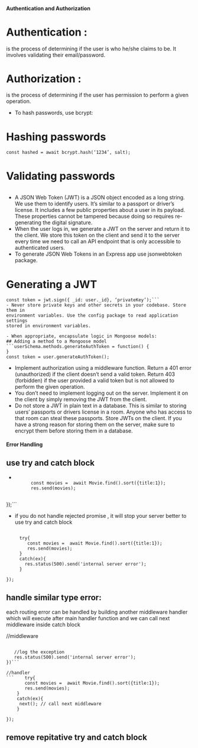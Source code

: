 #### Authentication and Authorization

# Authentication :
  is the process of determining if the user is who he/she claims to 
be. It involves validating their email/password.
# Authorization :
  is the process of determining if the user has permission to perform 
a given operation.
- To hash passwords, use bcrypt:
# Hashing passwords
```const salt = await bcrypt.genSalt(10);
const hashed = await bcrypt.hash(‘1234’, salt);
```
 # Validating passwords
```const isValid = await bcrypt.compare(‘1234’, hashed);
```

- A JSON Web Token (JWT) is a JSON object encoded as a long string. We use 
them to identify users. It’s similar to a passport or driver’s license. It includes a 
few public properties about a user in its payload. These properties cannot be 
tampered because doing so requires re-generating the digital signature. 
- When the user logs in, we generate a JWT on the server and return it to the 
client. We store this token on the client and send it to the server every time we 
need to call an API endpoint that is only accessible to authenticated users.
- To generate JSON Web Tokens in an Express app use jsonwebtoken package. 

# Generating a JWT 

```const jwt = require(‘jsonwebtoken’);
const token = jwt.sign({ _id: user._id}, ‘privateKey’);```
- Never store private keys and other secrets in your codebase. Store them in 
environment variables. Use the config package to read application settings 
stored in environment variables. 

- When appropriate, encapsulate logic in Mongoose models: 
## Adding a method to a Mongoose model
```userSchema.methods.generateAuthToken = function() { 
} 
const token = user.generateAuthToken();
```
- Implement authorization using a middleware function. Return a 401 error 
(unauthorized) if the client doesn’t send a valid token. Return 403 (forbidden) if 
the user provided a valid token but is not allowed to perform the given operation.
- You don’t need to implement logging out on the server. Implement it on the client 
by simply removing the JWT from the client. 
- Do not store a JWT in plain text in a database. This is similar to storing users’ 
passports or drivers license in a room. Anyone who has access to that room can 
steal these passports. Store JWTs on the client. If you have a strong reason for 
storing them on the server, make sure to encrypt them before storing them in a 
database.



#### Error Handling

## use try and catch block
 
 
- ```router.get('/', async (req, res, next)=>{
     
        const movies =  await Movie.find().sort({title:1});
        res.send(movies);
     
});```

- if you do not handle rejected promise , it will stop your server
better to use try and catch block


```   router.get('/', async (req, res, next)=>{

     try{
        const movies =  await Movie.find().sort({title:1});
        res.send(movies);
     }
     catch(ex){
       res.status(500).send('internal server error');
     }

});
```
## handle similar type error:
 each routing error can be handled by building another middleware handler which will execute after main handler function and we can call next middleware inside catch block

 //middleware

 ```app.use(function(req, res, neext){
    
    //log the exception
    res.status(500).send('internal server error');
})```

//handler
```    try{
        const movies =  await Movie.find().sort({title:1});
        res.send(movies);
     }
     catch(ex){
      next(); // call next middleware
     }

});
```
## remove  repitative try and catch block





